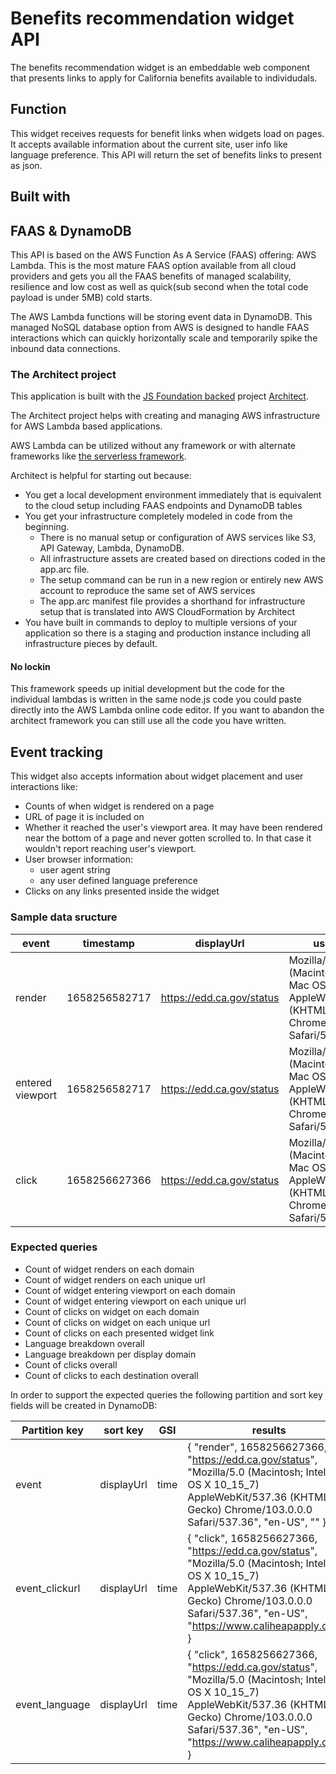 # Benefits recommendation widget API

The benefits recommendation widget is an embeddable web component that presents links to apply for California benefits available to individudals.

## Function

This widget receives requests for benefit links when widgets load on pages. It accepts available information about the current site, user info like language preference. This API will return the set of benefits links to present as json.

## Built with

## FAAS & DynamoDB

This API is based on the AWS Function As A Service (FAAS) offering: AWS Lambda. This is the most mature FAAS option available from all cloud providers and gets you all the FAAS benefits of managed scalability, resilience and low cost as well as quick(sub second when the total code payload is under 5MB) cold starts.

The AWS Lambda functions will be storing event data in DynamoDB. This managed NoSQL database option from AWS is designed to handle FAAS interactions which can quickly horizontally scale and temporarily spike the inbound data connections.

### The Architect project 

This application is built with the <a href="https://openjsf.org/projects/">JS Foundation backed</a> project <a href="https://arc.codes/">Architect</a>.

The Architect project helps with creating and managing AWS infrastructure for AWS Lambda based applications.

AWS Lambda can be utilized without any framework or with alternate frameworks like <a href="https://www.serverless.com/">the serverless framework</a>.

Architect is helpful for starting out because:
- You get a local development environment immediately that is equivalent to the cloud setup including FAAS endpoints and DynamoDB tables
- You get your infrastructure completely modeled in code from the beginning. 
  - There is no manual setup or configuration of AWS services like S3, API Gateway, Lambda, DynamoDB. 
  - All infrastructure assets are created based on directions coded in the app.arc file. 
  - The setup command can be run in a new region or entirely new AWS account to reproduce the same set of AWS services
  - The app.arc manifest file provides a shorthand for infrastructure setup that is translated into AWS CloudFormation by Architect
- You have built in commands to deploy to multiple versions of your application so there is a staging and production instance including all infrastructure pieces by default.

#### No lockin

This framework speeds up initial development but the code for the individual lambdas is written in the same node.js code you could paste directly into the AWS Lambda online code editor. If you want to abandon the architect framework you can still use all the code you have written.

## Event tracking

This widget also accepts information about widget placement and user interactions like:
- Counts of when widget is rendered on a page
- URL of page it is included on
- Whether it reached the user's viewport area. It may have been rendered near the bottom of a page and never gotten scrolled to. In that case it wouldn't report reaching user's viewport.
- User browser information:
  - user agent string
  - any user defined language preference
- Clicks on any links presented inside the widget

### Sample data sructure

| event      | timestamp      | displayUrl | userAgent      | language | link |
| ----------- | ----------- | ----------- | ----------- | ----------- | ----------- |
| render | 1658256582717 | https://edd.ca.gov/status | Mozilla/5.0 (Macintosh; Intel Mac OS X 10_15_7) AppleWebKit/537.36 (KHTML, like Gecko) Chrome/103.0.0.0 Safari/537.36 | en-US | |
| entered viewport | 1658256582717 | https://edd.ca.gov/status | Mozilla/5.0 (Macintosh; Intel Mac OS X 10_15_7) AppleWebKit/537.36 (KHTML, like Gecko) Chrome/103.0.0.0 Safari/537.36 | en-US | |
| click | 1658256627366 | https://edd.ca.gov/status | Mozilla/5.0 (Macintosh; Intel Mac OS X 10_15_7) AppleWebKit/537.36 (KHTML, like Gecko) Chrome/103.0.0.0 Safari/537.36 | en-US | https://www.caliheapapply.com/ |

### Expected queries

- Count of widget renders on each domain
- Count of widget renders on each unique url
- Count of widget entering viewport on each domain
- Count of widget entering viewport on each unique url
- Count of clicks on widget on each domain
- Count of clicks on widget on each unique url
- Count of clicks on each presented widget link
- Language breakdown overall
- Language breakdown per display domain
- Count of clicks overall
- Count of clicks to each destination overall

In order to support the expected queries the following partition and sort key fields will be created in DynamoDB:

| Partition key     | sort key    | GSI         | results     |
| -----------       | ----------- | ----------- | ----------- |
| event             | displayUrl  | time        | { "render", 1658256627366, "https://edd.ca.gov/status", "Mozilla/5.0 (Macintosh; Intel Mac OS X 10_15_7) AppleWebKit/537.36 (KHTML, like Gecko) Chrome/103.0.0.0 Safari/537.36", "en-US", "" }
| event_clickurl    | displayUrl  | time        | { "click", 1658256627366, "https://edd.ca.gov/status", "Mozilla/5.0 (Macintosh; Intel Mac OS X 10_15_7) AppleWebKit/537.36 (KHTML, like Gecko) Chrome/103.0.0.0 Safari/537.36", "en-US", "https://www.caliheapapply.com/" }
| event_language    | displayUrl  | time        | { "click", 1658256627366, "https://edd.ca.gov/status", "Mozilla/5.0 (Macintosh; Intel Mac OS X 10_15_7) AppleWebKit/537.36 (KHTML, like Gecko) Chrome/103.0.0.0 Safari/537.36", "en-US", "https://www.caliheapapply.com/" }
